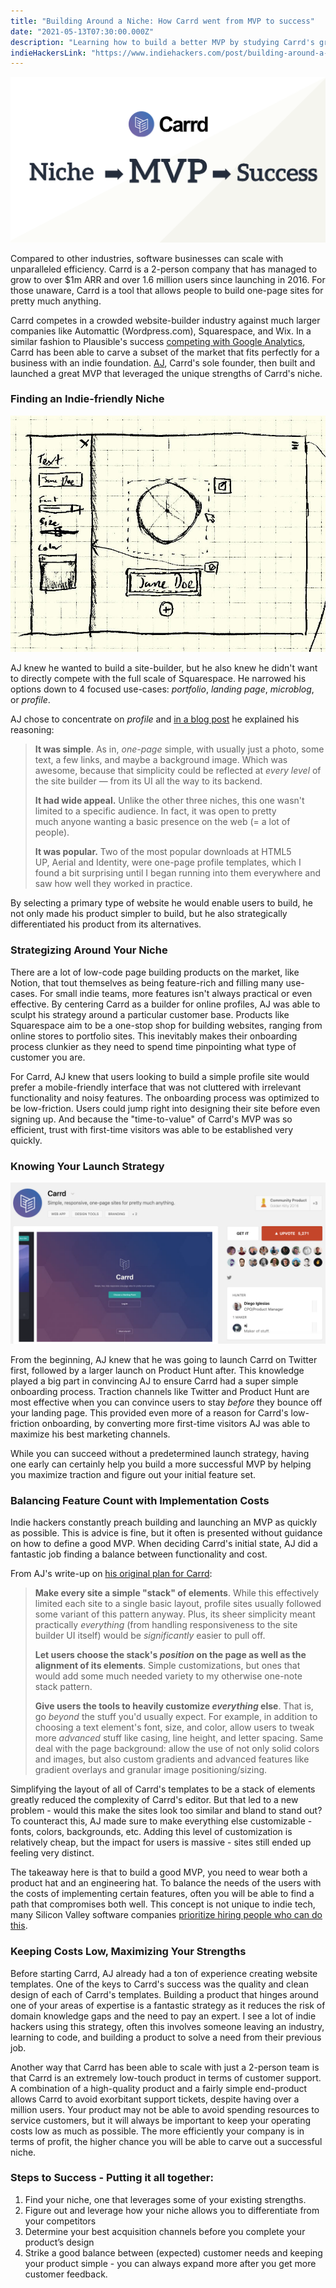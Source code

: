 ```yaml
---
title: "Building Around a Niche: How Carrd went from MVP to success"
date: "2021-05-13T07:30:00.000Z"
description: "Learning how to build a better MVP by studying Carrd's growth to $1m ARR and 1.6m users."
indieHackersLink: "https://www.indiehackers.com/post/building-around-a-niche-how-carrd-went-from-mvp-to-success-33d9b7cc5a"
---
```

![Carrd Niche MVP Success](./carrd_post_image.png)

Compared to other industries, software businesses can scale with unparalleled efficiency. Carrd is a 2-person company that has managed to grow to over $1m ARR and over 1.6 million users since launching in 2016. For those unaware, Carrd is a tool that allows people to build one-page sites for pretty much anything.

Carrd competes in a crowded website-builder industry against much larger companies like Automattic (Wordpress.com), Squarespace, and Wix. In a similar fashion to Plausible's success [competing with Google Analytics](https://www.smalltechbusiness.com/how-plausible-finds-success-and-differentiates-from-google-analytics/), Carrd has been able to carve a subset of the market that fits perfectly for a business with an indie foundation. [AJ](https://twitter.com/ajlkn), Carrd's sole founder, then built and launched a great MVP that leveraged the unique strengths of Carrd's niche.

### Finding an Indie-friendly Niche

![Carrd MVP sketch](./carrd_mvp_sketch.png)

AJ knew he wanted to build a site-builder, but he also knew he didn't want to directly compete with the full scale of Squarespace. He narrowed his options down to 4 focused use-cases: *portfolio*, *landing page*, *microblog*, or *profile*.

AJ chose to concentrate on *profile* and [in a blog post](https://themakingof.carrd.co/#build) he explained his reasoning:

> **It was simple**. As in, *one-page* simple, with usually just a photo, some text, a few links, and maybe a background image. Which was awesome, because that simplicity could be reflected at *every level* of the site builder — from its UI all the way to its backend. 
> 
> **It had wide appeal.** Unlike the other three niches, this one wasn't limited to a specific audience. In fact, it was open to pretty much anyone wanting a basic presence on the web (= a lot of people).
> 
> **It was popular.** Two of the most popular downloads at HTML5 UP, Aerial and Identity, were one-page profile templates, which I found a bit surprising until I began running into them everywhere and saw how well they worked in practice.

By selecting a primary type of website he would enable users to build, he not only made his product simpler to build, but he also strategically differentiated his product from its alternatives.

### **Strategizing Around Your Niche**

There are a lot of low-code page building products on the market, like Notion, that tout themselves as being feature-rich and filling many use-cases. For small indie teams, more features isn't always practical or even effective. By centering Carrd as a builder for online profiles, AJ was able to sculpt his strategy around a particular customer base. Products like Squarespace aim to be a one-stop shop for building websites, ranging from online stores to portfolio sites. This inevitably makes their onboarding process clunkier as they need to spend time pinpointing what type of customer you are.

For Carrd, AJ knew that users looking to build a simple profile site would prefer a mobile-friendly interface that was not cluttered with irrelevant functionality and noisy features. The onboarding process was optimized to be low-friction. Users could jump right into designing their site before even signing up. And because the "time-to-value" of Carrd's MVP was so efficient, trust with first-time visitors was able to be established very quickly.

### **Knowing Your Launch Strategy**

![Carrd's Product Hunt Launch](./carrd_product_hunt.png)

From the beginning, AJ knew that he was going to launch Carrd on Twitter first, followed by a larger launch on Product Hunt after. This knowledge played a big part in convincing AJ to ensure Carrd had a super simple onboarding process. Traction channels like Twitter and Product Hunt are most effective when you can convince users to stay *before* they bounce off your landing page. This provided even more of a reason for Carrd's low-friction onboarding, by converting more first-time visitors AJ was able to maximize his best marketing channels.

While you can succeed without a predetermined launch strategy, having one early can certainly help you build a more successful MVP by helping you maximize traction and figure out your initial feature set.

### **Balancing Feature Count with Implementation Costs**

Indie hackers constantly preach building and launching an MVP as quickly as possible. This is advice is fine, but it often is presented without guidance on how to define a good MVP. When deciding Carrd's initial state, AJ did a fantastic job finding a balance between functionality and cost.

From AJ's write-up on [his original plan for Carrd](https://themakingof.carrd.co/#plan):

> **Make every site a simple "stack" of elements**. While this effectively limited each site to a single basic layout, profile sites usually followed some variant of this pattern anyway. Plus, its sheer simplicity meant practically *everything* (from handling responsiveness to the site builder UI itself) would be *significantly* easier to pull off.
> 
> **Let users choose the stack's *position* on the page as well as the alignment of its elements**. Simple customizations, but ones that would add some much needed variety to my otherwise one-note stack pattern.
> 
> **Give users the tools to heavily customize *everything* else**. That is, go *beyond* the stuff you'd usually expect. For example, in addition to choosing a text element's font, size, and color, allow users to tweak more *advanced* stuff like casing, line height, and letter spacing. Same deal with the page background: allow the use of not only solid colors and images, but also custom gradients and advanced features like gradient overlays and granular image positioning/sizing.

Simplifying the layout of all of Carrd's templates to be a stack of elements greatly reduced the complexity of Carrd's editor. But that led to a new problem - would this make the sites look too similar and bland to stand out? To counteract this, AJ made sure to make everything else customizable - fonts, colors, backgrounds, etc. Adding this level of customization is relatively cheap, but the impact for users is massive - sites still ended up feeling very distinct.

The takeaway here is that to build a good MVP, you need to wear both a product hat and an engineering hat. To balance the needs of the users with the costs of implementing certain features, often you will be able to find a path that compromises both well. This concept is not unique to indie tech, many Silicon Valley software companies [prioritize hiring people who can do this](https://qz.com/766658/the-highest-paid-workers-in-silicon-valley-are-not-software-engineers/).

### **Keeping Costs Low, Maximizing Your Strengths**

Before starting Carrd, AJ already had a ton of experience creating website templates. One of the keys to Carrd's success was the quality and clean design of each of Carrd's templates. Building a product that hinges around one of your areas of expertise is a fantastic strategy as it reduces the risk of domain knowledge gaps and the need to pay an expert. I see a lot of indie hackers using this strategy, often this involves someone leaving an industry, learning to code, and building a product to solve a need from their previous job.

Another way that Carrd has been able to scale with just a 2-person team is that Carrd is an extremely low-touch product in terms of customer support. A combination of a high-quality product and a fairly simple end-product allows Carrd to avoid exorbitant support tickets, despite having over a million users. Your product may not be able to avoid spending resources to service customers, but it will always be important to keep your operating costs low as much as possible. The more efficiently your company is in terms of profit, the higher chance you will be able to carve out a successful niche.

### **Steps to Success - Putting it all together:**

1. Find your niche, one that leverages some of your existing strengths.
2. Figure out and leverage how your niche allows you to differentiate from your competitors
3. Determine your best acquisition channels before you complete your product’s design
4. Strike a good balance between (expected) customer needs and keeping your product simple - you can always expand more after you get more customer feedback.